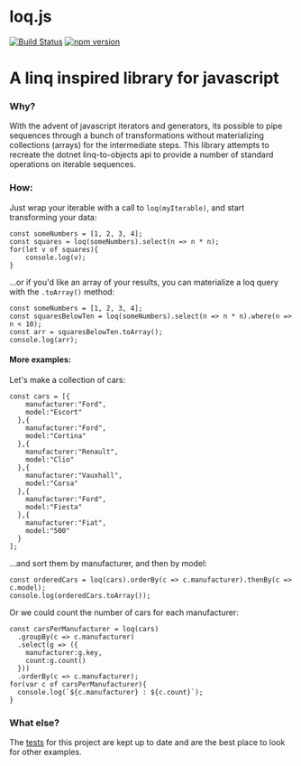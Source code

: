 # loq.js

[![Build Status](https://travis-ci.org/biggyspender/loq.svg?branch=master)](https://travis-ci.org/biggyspender/loq) [![npm version](https://badge.fury.io/js/loq.svg)](https://badge.fury.io/js/loq)

# A linq inspired library for javascript

### Why?

With the advent of javascript iterators and generators, its possible to pipe sequences through a bunch of transformations without materializing collections (arrays) for the intermediate steps. This library attempts to recreate the dotnet linq-to-objects api to provide a number of standard operations on iterable sequences.

### How:

Just wrap your iterable with a call to `loq(myIterable)`, and start transforming your data:


    const someNumbers = [1, 2, 3, 4];
    const squares = loq(someNumbers).select(n => n * n);
    for(let v of squares){
        console.log(v);
    }
    
...or if you'd like an array of your results, you can materialize a loq query with the `.toArray()` method:

    const someNumbers = [1, 2, 3, 4];
    const squaresBelowTen = loq(someNumbers).select(n => n * n).where(n => n < 10);
    const arr = squaresBelowTen.toArray();
    console.log(arr);

#### More examples:

Let's make a collection of cars:

    const cars = [{
        manufacturer:"Ford",
        model:"Escort"
      },{
        manufacturer:"Ford",
        model:"Cortina"
      },{
        manufacturer:"Renault",
        model:"Clio"
      },{
        manufacturer:"Vauxhall",
        model:"Corsa"
      },{
        manufacturer:"Ford",
        model:"Fiesta"
      },{
        manufacturer:"Fiat",
        model:"500"
      }
    ];
    
...and sort them by manufacturer, and then by model:

    const orderedCars = loq(cars).orderBy(c => c.manufacturer).thenBy(c => c.model);
    console.log(orderedCars.toArray());
    
Or we could count the number of cars for each manufacturer:

    const carsPerManufacturer = loq(cars)
      .groupBy(c => c.manufacturer)
      .select(g => ({
        manufacturer:g.key, 
        count:g.count()
      }))
      .orderBy(c => c.manufacturer);
    for(var c of carsPerManufacturer){
      console.log(`${c.manufacturer} : ${c.count}`);
    }

### What else?

The [tests](https://github.com/biggyspender/loq/blob/master/test/library.spec.js) for this project are kept up to date and are the best place to look for other examples.
